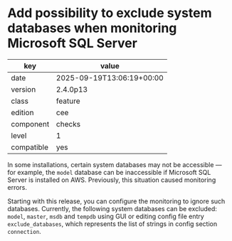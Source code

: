 [//]: # (werk v2)
# Add possibility to exclude system databases when monitoring Microsoft SQL Server

key        | value
---------- | ---
date       | 2025-09-19T13:06:19+00:00
version    | 2.4.0p13
class      | feature
edition    | cee
component  | checks
level      | 1
compatible | yes

In some installations, certain system databases may not be accessible — 
for example, the `model` database can be inaccessible if Microsoft SQL 
Server is installed on AWS. Previously, this situation caused monitoring 
errors.

Starting with this release, you can configure the monitoring to ignore 
such databases. Currently, the following system databases can be excluded: 
`model`, `master`, `msdb` and `tempdb` using GUI or editing config file entry
`exclude_databases`, which represents the list of strings in config section 
`connection`.
